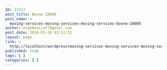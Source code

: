 ```yaml
---
ID: 12317
post_title: Boone 28608
post_name: >
  moving-services-moving-services-moving-services-boone-28608
author: mrgabonijeff@gmail.com
post_date: 2018-03-28 01:51:31
layout: page
link: >
  http://localhost/wordpress/moving-services-moving-services-moving-services-boone-28608/
published: true
tags: [ ]
categories: [ ]
---
```

